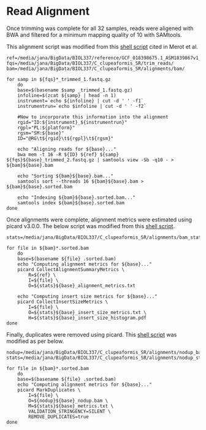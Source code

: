 # Read Alignment
Once trimming was complete for all 32 samples, reads were aligened with BWA and filtered for a minimum mapping quality of 10 with SAMtools.  

This alignment script was modified from this [shell script](https://github.com/clairemerot/wgs_sample_preparation/blob/master/01_scripts/02_bwa_mem_align_reads_PE_with_sample_file.sh) cited in Merot et al.  
```
ref=/media/jana/BigData/BIOL337/reference/GCF_018398675.1_ASM1839867v1_genomic.fna
fqs=/media/jana/BigData/BIOL337/C_clupeaformis_SR/trim_reads/
bam=/media/jana/BigData/BIOL337/C_clupeaformis_SR/alignments/bam/

for samp in ${fqs}*_trimmed_1.fastq.gz
    do
    base=$(basename $samp _trimmed_1.fastq.gz)
    infoline=$(zcat ${samp} | head -n 1)
    instrument=`echo ${infoline} | cut -d ' ' -f1`
    instrumentrun=`echo $infoline | cut -d ' ' -f2`

    #Now to incorporate this information into the alignment
    rgid="ID:${instrument}_${instrumentrun}"
    rgpl="PL:${platform}"
    rgsm="SM:${base}"
    ID="@RG\t${rgid}\t${rgpl}\t${rgsm}"

    echo "Aligning reads for ${base}..."
    bwa mem -t 16 -R ${ID} ${ref} ${samp} ${fqs}${base}_trimmed_2.fastq.gz | samtools view -Sb -q10 - > ${bam}${base}.bam
    
    echo "Sorting ${bam}${base}.bam..."
    samtools sort --threads 16 ${bam}${base}.bam > ${bam}${base}.sorted.bam
    
    echo "Indexing ${bam}${base}.sorted.bam..."
    samtools index ${bam}${base}.sorted.bam
done
```
Once alignments were complete, alignment metrics were estimated using picard v3.0.0. The below script was modified from this [shell script](https://github.com/clairemerot/wgs_sample_preparation/blob/master/01_scripts/03_collect_metrics.sh).  
```
stats=/media/jana/BigData/BIOL337/C_clupeaformis_SR/alignments/bam_stats/

for file in ${bam}*.sorted.bam
    do
    base=$(basename ${file} .sorted.bam)
    echo "Computing alignment metrics for ${base}..."
    picard CollectAlignmentSummaryMetrics \
        R=${ref} \
        I=${file} \
        O=${stats}${base}_alignment_metrics.txt

    echo "Computing insert size metrics for ${base}..."
    picard CollectInsertSizeMetrics \
        I=${file} \
        O=${stats}${base}_insert_size_metrics.txt \
        H=${stats}${base}_insert_size_histogram.pdf
done
```
Finally, duplicates were removed using picard. This [shell script](https://github.com/clairemerot/wgs_sample_preparation/blob/master/01_scripts/04_remove_duplicates.sh) was modified as per below.  
```
nodup=/media/jana/BigData/BIOL337/C_clupeaformis_SR/alignments/nodup_bam/
stats=/media/jana/BigData/BIOL337/C_clupeaformis_SR/alignments/nodup_stats/

for file in ${bam}*.sorted.bam
    do
    base=$(basename ${file} .sorted.bam)
    echo "Computing alignment metrics for ${base}..."
    picard MarkDuplicates \
        I=${file} \
        O=${nodup}${base}_nodup.bam \
        M=${stats}${base}_metrics.txt \
        VALIDATION_STRINGENCY=SILENT \
        REMOVE_DUPLICATES=true 
done
```